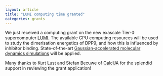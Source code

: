 ```yaml
---
layout: article
title: "LUMI computing time granted"
categories: grants
---
```


We just received a computing grant on the new exascale Tier-0 supercomputer <a href="https://www.lumi-supercomputer.eu" target="_blank">LUMI</a>. The available GPU computing resources will be used to study the dimerisation energetics of DPP9, and how this is influenced by inhibitor binding. State-of-the-art <a href="/assets/papers/ppi-gamd-paper.pdf" download target="_blank">Gaussian-accelerated molecular dynamics simulations</a> will be applied.

Many thanks to Kurt Lust and Stefan Becuwe of <a href="https://www.uantwerpen.be/en/core-facilities/calcua/" target="_blank">CalcUA</a> for the splendid support in reviewing the grant application!
